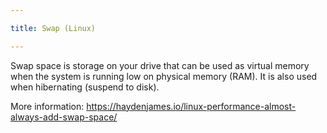 ```yaml
---

title: Swap (Linux)

---
```


Swap space is storage on your drive that can be used as virtual memory when the
system is running low on physical memory (RAM). It is also used when hibernating
(suspend to disk).

<!--more-->

More information: https://haydenjames.io/linux-performance-almost-always-add-swap-space/
